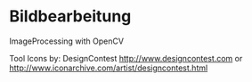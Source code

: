 Bildbearbeitung
======================

ImageProcessing with OpenCV

Tool Icons by:
DesignContest http://www.designcontest.com or http://www.iconarchive.com/artist/designcontest.html
